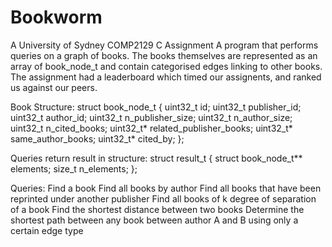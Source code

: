 # Bookworm
A University of Sydney COMP2129 C Assignment
A program that performs queries on a graph of books.
The books themselves are represented as an array of book_node_t and contain categorised edges linking to other books. 
The assignment had a leaderboard which timed our assignents, and ranked us against our peers. 

Book Structure:
struct book_node_t {
  uint32_t id;
  uint32_t publisher_id;
  uint32_t author_id;
  uint32_t n_publisher_size;
  uint32_t n_author_size;
  uint32_t n_cited_books;
  uint32_t* related_publisher_books;
  uint32_t* same_author_books;
  uint32_t* cited_by;
};

Queries return result in structure:
struct result_t {
  struct book_node_t** elements;
  size_t n_elements;
};

Queries:
  Find a book
  Find all books by author
  Find all books that have been reprinted under another publisher
  Find all books of k degree of separation of a book
  Find the shortest distance between two books
  Determine the shortest path between any book between author A and B using only a certain edge type

